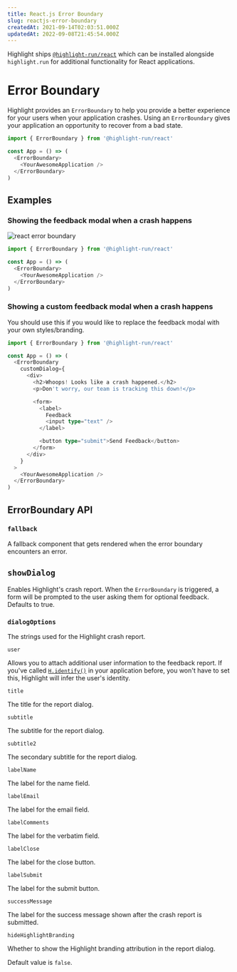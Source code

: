 ```yaml
---
title: React.js Error Boundary
slug: reactjs-error-boundary
createdAt: 2021-09-14T02:03:51.000Z
updatedAt: 2022-09-08T21:45:54.000Z
---
```


Highlight ships [`@highlight-run/react`](https://github.com/highlight/react) which can be installed alongside `highlight.run` for additional functionality for React applications.

# Error Boundary

Highlight provides an `ErrorBoundary` to help you provide a better experience for your users when your application crashes. Using an `ErrorBoundary` gives your application an opportunity to recover from a bad state.

```typescript
import { ErrorBoundary } from '@highlight-run/react'

const App = () => (
  <ErrorBoundary>
    <YourAwesomeApplication />
  </ErrorBoundary>
)
```

## Examples

### Showing the feedback modal when a crash happens

![react error boundary](/images/docs/client-sdk/replay-configuration/react-error-boundary.png)

```typescript
import { ErrorBoundary } from '@highlight-run/react'

const App = () => (
  <ErrorBoundary>
    <YourAwesomeApplication />
  </ErrorBoundary>
)
```

### Showing a custom feedback modal when a crash happens

You should use this if you would like to replace the feedback modal with your own styles/branding.

```typescript
import { ErrorBoundary } from '@highlight-run/react'

const App = () => (
  <ErrorBoundary
    customDialog={
      <div>
        <h2>Whoops! Looks like a crash happened.</h2>
        <p>Don't worry, our team is tracking this down!</p>

        <form>
          <label>
            Feedback
            <input type="text" />
          </label>

          <button type="submit">Send Feedback</button>
        </form>
      </div>
    }
  >
    <YourAwesomeApplication />
  </ErrorBoundary>
)
```

## ErrorBoundary API

### `fallback`

A fallback component that gets rendered when the error boundary encounters an error.

## `showDialog`

Enables Highlight's crash report. When the `ErrorBoundary` is triggered, a form will be prompted to the user asking them for optional feedback. Defaults to true.

### `dialogOptions`

The strings used for the Highlight crash report.

`user`

Allows you to attach additional user information to the feedback report. If you've called [`H.identify()`](../../../sdk/client.md) in your application before, you won't have to set this, Highlight will infer the user's identity.

`title`

The title for the report dialog.

`subtitle`

The subtitle for the report dialog.

`subtitle2`

The secondary subtitle for the report dialog.

`labelName`

The label for the name field.

`labelEmail`

The label for the email field.

`labelComments`

The label for the verbatim field.

`labelClose`

The label for the close button.

`labelSubmit`

The label for the submit button.

`successMessage`

The label for the success message shown after the crash report is submitted.

`hideHighlightBranding`

Whether to show the Highlight branding attribution in the report dialog.

Default value is `false`.
